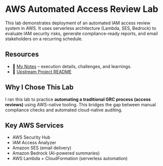 # AWS Automated Access Review Lab

This lab demonstrates deployment of an automated IAM access review system in AWS. It uses serverless architecture (Lambda, SES, Bedrock) to evaluate IAM security risks, generate compliance-ready reports, and email stakeholders on a recurring schedule.

## Resources
- 📝 [My Notes](NOTES.md) – execution details, challenges, and learnings.
- 🔗 [Upstream Project README](https://github.com/ajy0127/aws_automated_access_review)

## Why I Chose This Lab
I ran this lab to practice **automating a traditional GRC process (access reviews)** using AWS-native tooling. This bridges the gap between manual compliance checks and automated cloud-native auditing.

## Key AWS Services
- AWS Security Hub  
- IAM Access Analyzer  
- Amazon SES (email delivery)  
- Amazon Bedrock (AI-powered summaries)  
- AWS Lambda + CloudFormation (serverless automation)  

